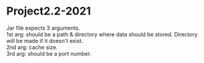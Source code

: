 # Project2.2-2021
Jar file expects 3 arguments.<br>
1st arg: should be a path & directory where data should be stored. Directory will be made if it doesn't exist.<br>
2nd arg: cache size.<br>
3rd arg: should be a port number.
